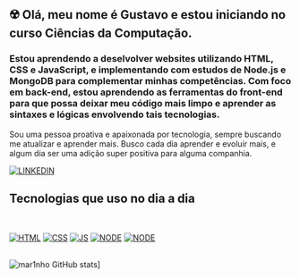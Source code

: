 

## ☢️ Olá, meu nome é Gustavo e estou iniciando no curso Ciências da Computação. 
### Estou aprendendo a deselvolver websites utilizando HTML, CSS e JavaScript, e implementando com estudos de Node.js e MongoDB para complementar minhas competências. Com foco em back-end, estou aprendendo as ferramentas do front-end para que possa deixar meu código mais limpo e aprender as sintaxes e lógicas envolvendo tais tecnologias.
Sou uma pessoa proativa e apaixonada por tecnologia, sempre buscando me atualizar e aprender mais. 
Busco cada dia aprender e evoluir mais, e algum dia ser uma adição super positiva para alguma companhia.
<br/>

[![LINKEDIN](https://img.shields.io/badge/LinkedIn-0077B5?style=for-the-badge&logo=linkedin&logoColor=white)](https://www.linkedin.com/in/gustavo-marinho-435526157/)
<br/>
## Tecnologias que uso no dia a dia


<br/>

[![HTML](https://img.shields.io/badge/HTML5-E34F26?style=for-the-badge&logo=html5&logoColor=white)](badge) [![CSS](https://img.shields.io/badge/CSS3-1572B6?style=for-the-badge&logo=css3&logoColor=white)](badge) [![JS](https://img.shields.io/badge/JavaScript-323330?style=for-the-badge&logo=javascript&logoColor=F7DF1E)](badge) [![NODE](https://img.shields.io/badge/Node.js-43853D?style=for-the-badge&logo=node.js&logoColor=white)](badge)
[![NODE](https://img.shields.io/badge/MongoDB-4EA94B?style=for-the-badge&logo=mongodb&logoColor=white)](badge)
<br/><br/>

![mar1nho GitHub stats](https://github-readme-stats.vercel.app/api/top-langs/?username=mar1nho&theme=blue-green)]

<div style="display: inline-block"><br/>
    
</div>
